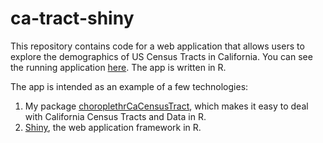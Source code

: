 # ca-tract-shiny

This repository contains code for a web application that allows users to explore the demographics of
US Census Tracts in California. You can see the running application [here](https://www.shinyapps.io/admin/#/application/45368).
The app is written in R.

The app is intended as an example of a few technologies:

1. My package [choroplethrCaCensusTract](https://github.com/arilamstein/choroplethrCaCensusTract), which makes it easy to deal 
with California Census Tracts and Data in R.
2. [Shiny](http://shiny.rstudio.com/), the web application framework in R.

